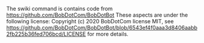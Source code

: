 The swiki command is contains code from https://github.com/BobDotCom/BobDotBot
These aspects are under the following license:
  Copyright (c) 2020 BobDotCom
  license MIT, see https://github.com/BobDotCom/BobDotBot/blob/6543ef4f0aaa3d8406aabb2fb225b36fed706bcd/LICENSE for more details.
